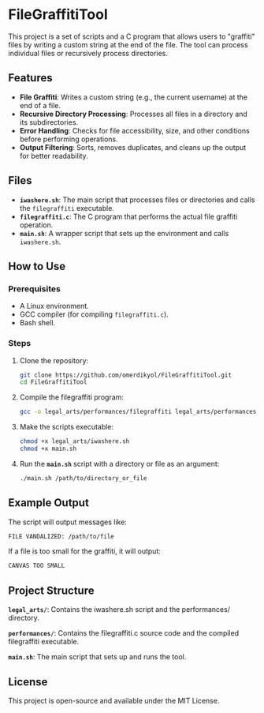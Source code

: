 # FileGraffitiTool

This project is a set of scripts and a C program that allows users to "graffiti" files by writing a custom string at the end of the file. The tool can process individual files or recursively process directories.

## Features
- **File Graffiti**: Writes a custom string (e.g., the current username) at the end of a file.
- **Recursive Directory Processing**: Processes all files in a directory and its subdirectories.
- **Error Handling**: Checks for file accessibility, size, and other conditions before performing operations.
- **Output Filtering**: Sorts, removes duplicates, and cleans up the output for better readability.

## Files
- **`iwashere.sh`**: The main script that processes files or directories and calls the `filegraffiti` executable.
- **`filegraffiti.c`**: The C program that performs the actual file graffiti operation.
- **`main.sh`**: A wrapper script that sets up the environment and calls `iwashere.sh`.

## How to Use

### Prerequisites
- A Linux environment.
- GCC compiler (for compiling `filegraffiti.c`).
- Bash shell.

### Steps
1. Clone the repository:
   ```bash
   git clone https://github.com/omerdikyol/FileGraffitiTool.git
   cd FileGraffitiTool
   ```
2. Compile the filegraffiti program:
   ```bash
   gcc -o legal_arts/performances/filegraffiti legal_arts/performances/filegraffiti.c
   ```
3. Make the scripts executable:
   ```bash
   chmod +x legal_arts/iwashere.sh
   chmod +x main.sh
   ```
4. Run the **`main.sh`** script with a directory or file as an argument:
   ```bash
   ./main.sh /path/to/directory_or_file
   ```
## Example Output
The script will output messages like:
   ```bash
   FILE VANDALIZED: /path/to/file
   ```
If a file is too small for the graffiti, it will output:
   ```bash
   CANVAS TOO SMALL
   ```

## Project Structure
**`legal_arts/`**: Contains the iwashere.sh script and the performances/ directory.

**`performances/`**: Contains the filegraffiti.c source code and the compiled filegraffiti executable.

**`main.sh`**: The main script that sets up and runs the tool.

## License
This project is open-source and available under the MIT License.


